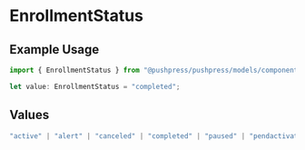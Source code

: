 # EnrollmentStatus

## Example Usage

```typescript
import { EnrollmentStatus } from "@pushpress/pushpress/models/components";

let value: EnrollmentStatus = "completed";
```

## Values

```typescript
"active" | "alert" | "canceled" | "completed" | "paused" | "pendactivation" | "pendcancel"
```